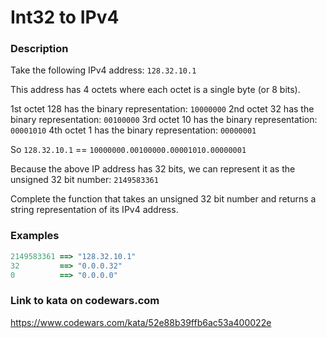 # Int32 to IPv4

### Description
Take the following IPv4 address: `128.32.10.1`

This address has 4 octets where each octet is a single byte (or 8 bits).

1st octet 128 has the binary representation: `10000000`
2nd octet 32 has the binary representation: `00100000`
3rd octet 10 has the binary representation: `00001010`
4th octet 1 has the binary representation: `00000001`

So `128.32.10.1` == `10000000.00100000.00001010.00000001`

Because the above IP address has 32 bits, we can represent it as the unsigned 32 bit number: `2149583361`

Complete the function that takes an unsigned 32 bit number and returns a string representation of its IPv4 address.

### Examples
```ruby
2149583361 ==> "128.32.10.1"
32         ==> "0.0.0.32"
0          ==> "0.0.0.0"
```

### Link to kata on codewars.com
https://www.codewars.com/kata/52e88b39ffb6ac53a400022e
